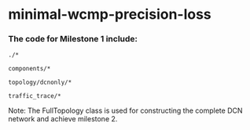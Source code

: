 # minimal-wcmp-precision-loss

### The code for Milestone 1 include:

	./*  
	
	components/*  
	
	topology/dcnonly/*  
	
	traffic_trace/*  
	
Note: The FullTopology class is used for constructing the complete DCN network and achieve milestone 2.
